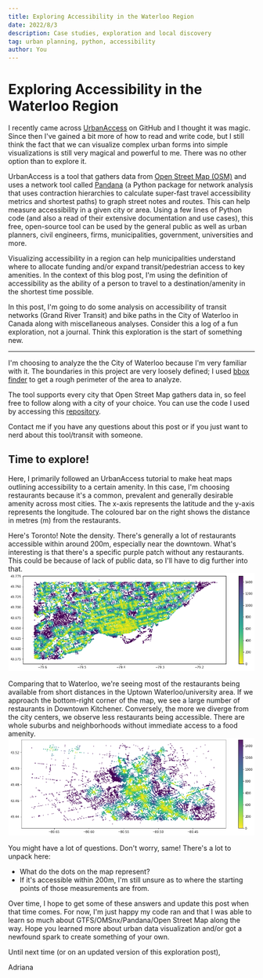 ```yaml
---
title: Exploring Accessibility in the Waterloo Region
date: 2022/8/3
description: Case studies, exploration and local discovery
tag: urban planning, python, accessibility
author: You
---
```


# Exploring Accessibility in the Waterloo Region

I recently came across [UrbanAccess](https://github.com/UDST/urbanaccess) on GitHub and I thought it was magic. Since then I've gained a bit more of how to read and write code, but I still think the fact that we can visualize complex urban forms into simple visualizations is still very magical and powerful to me. There was no other option than to explore it. 

UrbanAccess is a tool that gathers data from [Open Street Map (OSM)](https://www.openstreetmap.org/#map=2/63.3/-109.3) and uses a network tool called [Pandana](http://udst.github.io/pandana/) (a Python package for network analysis that uses contraction hierarchies to calculate super-fast travel accessibility metrics and shortest paths) to graph street notes and routes. This can help measure accessibility in a given city or area. Using a few lines of Python code (and also a read of their extensive documentation and use cases), this free, open-source tool can be used by the general public as well as urban planners, civil engineers, firms, municipalities, government, universities and more. 

Visualizing accessibility in a region can help municipalities understand where to allocate funding and/or expand transit/pedestrian access to key amenities. In the context of this blog post, I'm using the definition of accessibility as the ability of a person to travel to a destination/amenity in the shortest time possible. 

In this post, I'm going to do some analysis on accessibility of transit networks (Grand River Transit) and bike paths in the City of Waterloo in Canada along with miscellaneous analyses. Consider this a log of a fun exploration, not a journal. Think this exploration is the start of something new.

---

I'm choosing to analyze the the City of Waterloo because I'm very familiar with it. The boundaries in this project are very loosely defined; I used [bbox finder](http://bboxfinder.com/#0.000000,0.000000,0.000000,0.000000) to get a rough perimeter of the area to analyze. 

The tool supports every city that Open Street Map gathers data in, so feel free to follow along with a city of your choice. You can use the code I used by accessing this [repository]().

Contact me if you have any questions about this post or if you just want to nerd about this tool/transit with someone.

Time to explore!
---
Here, I primarily followed an UrbanAccess tutorial to make heat maps outlining accessibility to a certain amenity. In this case, I'm choosing restaurants because it's a common, prevalent and generally desirable amenity across most cities. The x-axis represents the latitude and the y-axis represents the longitude. The coloured bar on the right shows the distance in metres (m) from the restaurants.

Here's Toronto! Note the density. There's generally a lot of restaurants accessible within around 200m, especially near the downtown. What's interesting is that there's a specific purple patch without any restaurants. This could be because of lack of public data, so I'll have to dig further into that. 
![restaurant-toronto](./../../public/images/restaurant-toronto.png)

Comparing that to Waterloo, we're seeing most of the restaurants being available from short distances in the Uptown Waterloo/university area. If we approach the bottom-right corner of the map, we see a large number of restaurants in Downtown Kitchener. Conversely, the more we diverge from the city centers, we observe less restaurants being accessible. There are whole suburbs and neighborhoods without immediate access to a food amenity. 
![restaurant-waterloo](./../../public/images/restaurant-waterloo.png)

You might have a lot of questions. Don't worry, same! There's a lot to unpack here:
- What do the dots on the map represent?
- If it's accessible within 200m, I'm still unsure as to where the starting points of those measurements are from.

Over time, I hope to get some of these answers and update this post when that time comes. For now, I'm just happy my code ran and that I was able to learn so much about GTFS/OMSnx/Pandana/Open Street Map along the way. Hope you learned more about urban data visualization and/or got a newfound spark to create something of your own. 

Until next time (or on an updated version of this exploration post), 

Adriana